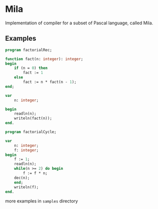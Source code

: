 # Mila
Implementation of compiler for a subset of Pascal language, called Mila.

## Examples
```pascal
program factorialRec;

function fact(n: integer): integer;
begin
    if (n = 0) then
        fact := 1
    else
        fact := n * fact(n - 1);
end;

var
    n: integer;

begin
    readln(n);
    writeln(fact(n));
end.
```

```pascal
program factorialCycle;

var
    n: integer;
    f: integer;
begin
    f := 1;
    readln(n);
    while(n >= 2) do begin
        f := f * n;
	dec(n);
    end;
    writeln(f);
end.
```
more examples in `samples` directory
 

